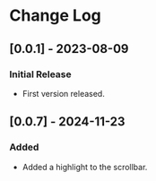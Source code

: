 # Change Log

## [0.0.1] - 2023-08-09
### Initial Release
- First version released.

## [0.0.7] - 2024-11-23
### Added
- Added a highlight to the scrollbar.